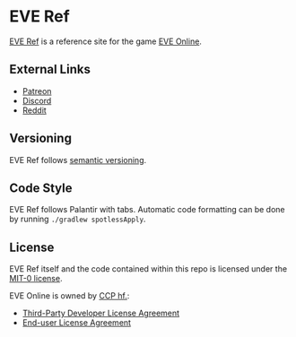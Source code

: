 # EVE Ref
[EVE Ref](https://everef.net/) is a reference site for the game [EVE Online](https://www.eveonline.com/).

## External Links
* [Patreon](https://www.patreon.com/everef)
* [Discord](https://discord.gg/fZYPAxFyXG)
* [Reddit](reddit.com/r/everef)

## Versioning
EVE Ref follows [semantic versioning](https://semver.org/).

## Code Style
EVE Ref follows Palantir with tabs.
Automatic code formatting can be done by running `./gradlew spotlessApply`.

## License
EVE Ref itself and the code contained within this repo is licensed under the [MIT-0 license](https://spdx.org/licenses/MIT-0.html).

EVE Online is owned by [CCP hf.](https://www.ccpgames.com/):
* [Third-Party Developer License Agreement](https://developers.eveonline.com/license-agreement)
* [End-user License Agreement](https://community.eveonline.com/support/policies/eve-eula-en/)
